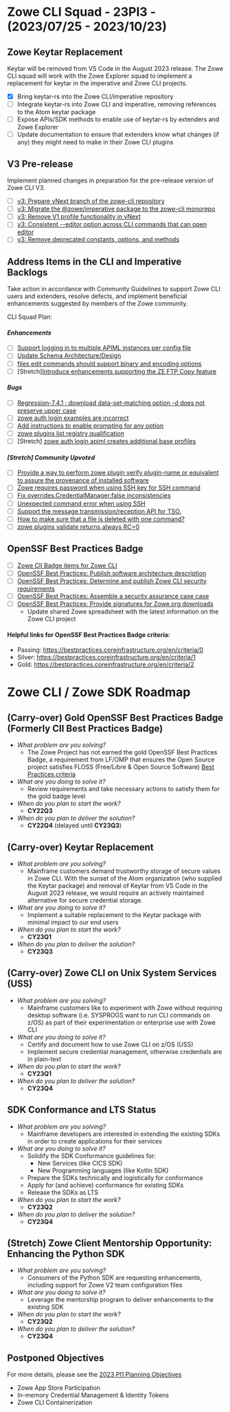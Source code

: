# Zowe CLI Squad - 23PI3 - (2023/07/25 - 2023/10/23)

## Zowe Keytar Replacement
Keytar will be removed from VS Code in the August 2023 release. The Zowe CLI squad will work with the Zowe Explorer squad to implement a replacement for keytar in the imperative and Zowe CLI projects.
- [x] Bring keytar-rs into the Zowe CLI/imperative repository
- [ ] Integrate keytar-rs into Zowe CLI and imperative, removing references to the Atom keytar package
- [ ] Expose APIs/SDK methods to enable use of keytar-rs by extenders and Zowe Explorer
- [ ] Update documentation to ensure that extenders know what changes (if any) they might need to make in their Zowe CLI plugins

## V3 Pre-release
Implement planned changes in preparation for the pre-release version of Zowe CLI V3.
- [ ] [v3: Prepare vNext branch of the zowe-cli repository](https://github.com/zowe/zowe-cli/issues/1702)
- [ ] [v3: Migrate the @zowe/imperative package to the zowe-cli monorepo](https://github.com/zowe/zowe-cli/issues/1695)
- [ ] [v3: Remove V1 profile functionality in vNext](https://github.com/zowe/zowe-cli/issues/1703)
- [ ] [v3: Consistent --editor option across CLI commands that can open editor](https://github.com/zowe/imperative/issues/992)
- [ ] [v3: Remove deprecated constants, options, and methods](https://github.com/zowe/zowe-cli/issues/1694)

## Address Items in the CLI and Imperative Backlogs
Take action in accordance with Community Guidelines to support Zowe CLI users and extenders, resolve defects, and implement beneficial enhancements suggested by members of the Zowe community.

CLI Squad Plan:
#### *Enhancements*
- [ ] [Support logging in to multiple APIML instances per config file](https://github.com/zowe/zowe-cli/issues/1705)
- [ ] [Update Schema Architecture/Design](https://github.com/zowe/imperative/discussions/828)
- [ ] [files edit commands should support binary and encoding options](https://github.com/zowe/zowe-cli/issues/1725)
- [ ] [Stretch][Introduce enhancements supporting the ZE FTP Copy feature](https://github.com/zowe/zowe-cli-ftp-plugin/pull/131)

#### *Bugs*
- [ ] [Regression-7.4.1 : download data-set-matching option -d does not preserve upper case](https://github.com/zowe/zowe-cli/issues/1722)
- [ ] [zowe auth login examples are incorrect](https://github.com/zowe/imperative/issues/998)
- [ ] [Add instructions to enable prompting for any option](https://github.com/zowe/zowe-cli/issues/1741)
- [ ] [zowe plugins list registry qualification](https://github.com/zowe/zowe-cli/issues/63)
- [ ] [Stretch] [zowe auth login apiml creates additional base profiles](https://github.com/zowe/zowe-cli/issues/1650)

#### *[Stretch] Community Upvoted*
- [ ] [Provide a way to perform zowe plugin verify plugin-name or equivalent to assure the provenance of installed software](https://github.com/zowe/zowe-cli/issues/1326)
- [ ] [Zowe requires password when using SSH key for SSH command](https://github.com/zowe/zowe-cli/issues/1034)
- [ ] [Fix overrides.CredentialManager:false inconsistencies](https://github.com/zowe/zowe-cli/issues/1469)
- [ ] [Unexpected command error when using SSH](https://github.com/zowe/zowe-cli/issues/1031)
- [ ] [Support the message transmission/reception API for TSO.](https://github.com/zowe/zowe-cli/issues/1566)
- [ ] [How to make sure that a file is deleted with one command?](https://github.com/zowe/zowe-cli/issues/866)
- [ ] [zowe plugins validate returns always RC=0](https://github.com/zowe/zowe-cli/issues/1299)

## OpenSSF Best Practices Badge
- [ ] [Zowe CII Badge items for Zowe CLI](https://github.com/zowe/zowe-cli/issues/1352)
- [ ] [OpenSSF Best Practices: Publish software architecture description](https://github.com/zowe/zowe-cli/issues/1760)
- [ ] [OpenSSF Best Practices: Determine and publish Zowe CLI security requirements](https://github.com/zowe/zowe-cli/issues/1761)
- [ ] [OpenSSF Best Practices: Assemble a security assurance case case](https://github.com/zowe/zowe-cli/issues/1762)
- [ ] [OpenSSF Best Practices: Provide signatures for Zowe.org downloads](https://github.com/zowe/zowe-cli/issues/1763)
  - Update shared Zowe spreadsheet with the latest information on the Zowe CLI project

#### Helpful links for OpenSSF Best Practices Badge criteria:
- Passing: https://bestpractices.coreinfrastructure.org/en/criteria/0
- Silver: https://bestpractices.coreinfrastructure.org/en/criteria/1
- Gold: https://bestpractices.coreinfrastructure.org/en/criteria/2

# Zowe CLI / Zowe SDK Roadmap

## (Carry-over) Gold OpenSSF Best Practices Badge (Formerly CII Best Practices Badge)
- _What problem are you solving?_
  - The Zowe Project has not earned the gold OpenSSF Best Practices Badge, a requirement from LF/OMP that ensures the Open Source project satisfies FLOSS (Free/Libre & Open Source Software) [Best Practices criteria](https://bestpractices.coreinfrastructure.org/en/criteria)
- _What are you doing to solve it?_
  - Review requirements and take necessary actions to satisfy them for the gold badge level
- _When do you plan to start the work?_
  - **CY22Q3**
- _When do you plan to deliver the solution?_
  - **CY22Q4** (delayed until **CY23Q3**)

## (Carry-over) Keytar Replacement
- _What problem are you solving?_
  - Mainframe customers demand trustworthy storage of secure values in Zowe CLI. With the sunset of the Atom organization (who supplied the Keytar package) and removal of Keytar from VS Code in the August 2023 release, we would require an actively maintained alternative for secure credential storage.
- _What are you doing to solve it?_
  - Implement a suitable replacement to the Keytar package with minimal impact to our end users
- _When do you plan to start the work?_
  - **CY23Q1**
- _When do you plan to deliver the solution?_
  - **CY23Q3** 

## (Carry-over) Zowe CLI on Unix System Services (USS)
- _What problem are you solving?_
  - Mainframe customers like to experiment with Zowe without requiring desktop software (i.e. SYSPROGS want to run CLI commands on z/OS) as part of their experimentation or enterprise use with Zowe CLI
- _What are you doing to solve it?_
  - Certify and document how to use Zowe CLI on z/OS (USS)
  - Implement secure credential management, otherwise credentials are in plain-text
- _When do you plan to start the work?_
  - **CY23Q1**
- _When do you plan to deliver the solution?_
  - **CY23Q4**

## SDK Conformance and LTS Status
- _What problem are you solving?_
  - Mainframe developers are interested in extending the existing SDKs in order to create applications for their services
- _What are you doing to solve it?_
  - Solidify the SDK Conformance guidelines for:
    - New Services (like CICS SDK)
    - New Programming languages (like Kotlin SDK)
  - Prepare the SDKs technically and logistically for conformance
  - Apply for (and achieve) conformance for existing SDKs
  - Release the SDKs as LTS
- _When do you plan to start the work?_
  - **CY23Q2**
- _When do you plan to deliver the solution?_
  - **CY23Q4** 

## (Stretch) Zowe Client Mentorship Opportunity: Enhancing the Python SDK
- _What problem are you solving?_
  - Consumers of the Python SDK are requesting enhancements, including support for Zowe V2 team configuration files
- _What are you doing to solve it?_
  - Leverage the mentorship program to deliver enhancements to the existing SDK
- _When do you plan to start the work?_
  - **CY23Q2**
- _When do you plan to deliver the solution?_
  - **CY23Q4**

## Postponed Objectives
For more details, please see the [2023 PI1 Planning Objectives](https://github.com/zowe/community/blob/master/Project%20Management/PI%20Planning/23PI1%20Planning/PI%20Planning%20Preparation%20by%20Squad/Zowe%20CLI%20Squad%20-%2023PI1%20Objectives.md)
- Zowe App Store Participation
- In-memory Credential Management & Identity Tokens
- Zowe CLI Containerization
